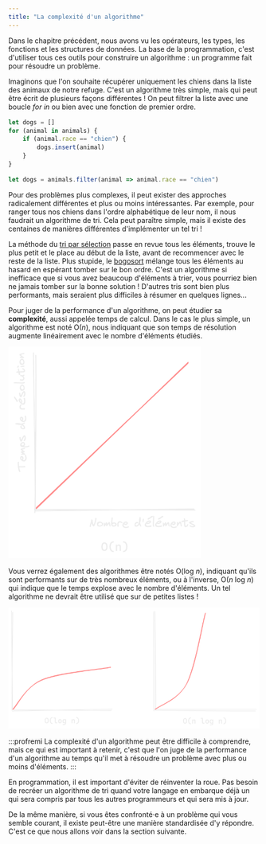 ```yaml
---
title: "La complexité d'un algorithme"
---
```


Dans le chapitre précédent, nous avons vu les opérateurs, les types, les fonctions et les structures de données. La base de la programmation, c'est d'utiliser tous ces outils pour construire un algorithme : un programme fait pour résoudre un problème.

Imaginons que l'on souhaite récupérer uniquement les chiens dans la liste des animaux de notre refuge. C'est un algorithme très simple, mais qui peut être écrit de plusieurs façons différentes ! On peut filtrer la liste avec une boucle *for in* ou bien avec une fonction de premier ordre.

```js
let dogs = []
for (animal in animals) {
    if (animal.race == "chien") {
        dogs.insert(animal)
    }
}
```

```js
let dogs = animals.filter(animal => animal.race == "chien")
```

Pour des problèmes plus complexes, il peut exister des approches radicalement différentes et plus ou moins intéressantes. Par exemple, pour ranger tous nos chiens dans l'ordre alphabétique de leur nom, il nous faudrait un algorithme de tri. Cela peut paraître simple, mais il existe des centaines de manières différentes d'implémenter un tel tri !

La méthode du [tri par sélection](https://fr.wikipedia.org/wiki/Tri_par_s%C3%A9lection) passe en revue tous les éléments, trouve le plus petit et le place au début de la liste, avant de recommencer avec le reste de la liste. Plus stupide, le [bogosort](https://fr.wikipedia.org/wiki/Tri_stupide) mélange tous les éléments au hasard en espérant tomber sur le bon ordre. C'est un algorithme si inefficace que si vous avez beaucoup d'éléments à trier, vous pourriez bien ne jamais tomber sur la bonne solution ! D'autres tris sont bien plus performants, mais seraient plus difficiles à résumer en quelques lignes...

Pour juger de la performance d'un algorithme, on peut étudier sa **complexité**, aussi appelée temps de calcul. Dans le cas le plus simple, un algorithme est noté O(*n*), nous indiquant que son temps de résolution augmente linéairement avec le nombre d'éléments étudiés.

![Courbe évoluant linéairement selon deux axes, le temps de résolution et le nombre d'éléments.](./complexite.png)

Vous verrez également des algorithmes être notés O(log *n*), indiquant qu'ils sont performants sur de très nombreux éléments, ou à l'inverse, O(*n* log *n*) qui indique que le temps explose avec le nombre d'éléments. Un tel algorithme ne devrait être utilisé que sur de petites listes !

![Deux courbes au même format que l'image précédente. A gauche, la courbe évolue avec une réduction progressive du temps de résolution par élément étudié. A droite, une courbe dont le temps de résolution augmente exponentiellement avec le nombre d'éléments étudiés.](./complexite2.png)

:::profremi
La complexité d'un algorithme peut être difficile à comprendre, mais ce qui est important à retenir, c'est que l'on juge de la performance d'un algorithme au temps qu'il met à résoudre un problème avec plus ou moins d'éléments.
:::

En programmation, il est important d'éviter de réinventer la roue. Pas besoin de recréer un algorithme de tri quand votre langage en embarque déjà un qui sera compris par tous les autres programmeurs et qui sera mis à jour.

De la même manière, si vous êtes confronté·e à un problème qui vous semble courant, il existe peut-être une manière standardisée d'y répondre. C'est ce que nous allons voir dans la section suivante.
